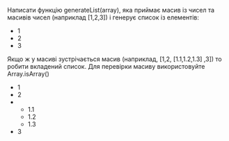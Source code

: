 Написати функцію generateList(array), яка приймає масив із чисел та масивів чисел (наприклад [1,2,3]) і генерує список із елементів:

<ul>
	<li>1</li>
	<li>2</li>
	<li>3</li>
</ul>

Якщо ж у масиві зустрічається масив (наприклад, [1,2, [1.1,1.2,1.3] ,3]) то робити вкладений список. Для перевірки масиву використовуйте Array.isArray()

<ul>
	<li>1</li>
	<li>2</li>
	<li>
		<ul>
			<li>1.1</li>
			<li>1.2</li>
			<li>1.3</li>
		</ul>
	</li>
	<li>3</li>
</ul>
